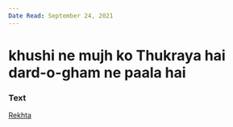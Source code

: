 ```yaml
---
Date Read: September 24, 2021
---
```


# khushi ne mujh ko Thukraya hai dard-o-gham ne paala hai

### Text
[Rekhta](https://www.rekhta.org/ghazals/khushii-ne-mujh-ko-thukraayaa-hai-dard-o-gam-ne-paalaa-hai-ali-ahmad-jalili-ghazals?lang=ur)

